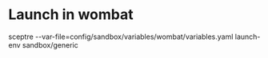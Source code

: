 # Launch in wombat
sceptre --var-file=config/sandbox/variables/wombat/variables.yaml launch-env sandbox/generic
